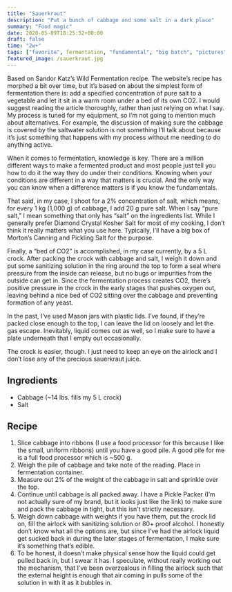 ```yaml
---
title: "Sauerkraut"
description: "Put a bunch of cabbage and some salt in a dark place"
summary: "Food magic"
date: 2020-05-09T18:25:52+00:00
draft: false
time: "2w+"
tags: ["favorite", fermentation, "fundamental", "big batch", "pictures"]
featured_image: /sauerkraut.jpg
---
```


Based on Sandor Katz’s Wild Fermentation recipe. The website’s recipe has morphed a bit over time, but it’s based on about the simplest form of fermentation there is: add a specified concentration of pure salt to a vegetable and let it sit in a warm room under a bed of its own CO2. I would suggest reading the article thoroughly, rather than just relying on what I say. My process is tuned for my equipment, so I’m not going to mention much about alternatives. For example, the discussion of making sure the cabbage is covered by the saltwater solution is not something I’ll talk about because it’s just something that happens with my process without me needing to do anything active.

When it comes to fermentation, knowledge is key. There are a million different ways to make a fermented product and most people just tell you how to do it the way they do under their conditions. Knowing when your conditions are different in a way that matters is crucial. And the only way you can know when a difference matters is if you know the fundamentals.

That said, in my case, I shoot for a 2% concentration of salt, which means, for every 1 kg (1,000 g) of cabbage, I add 20 g pure salt. When I say “pure salt,” I mean something that only has “salt” on the ingredients list. While I generally prefer Diamond Crystal Kosher Salt for most of my cooking, I don’t think it really matters what you use here. Typically, I’ll have a big box of Morton’s Canning and Pickling Salt for the purpose.

Finally, a “bed of CO2” is accomplished, in my case currently, by a 5 L crock. After packing the crock with cabbage and salt, I weigh it down and put some sanitizing solution in the ring around the top to form a seal where pressure from the inside can release, but no bugs or impurities from the outside can get in. Since the fermentation process creates CO2, there’s positive pressure in the crock in the early stages that pushes oxygen out, leaving behind a nice bed of CO2 sitting over the cabbage and preventing formation of any yeast.

In the past, I’ve used Mason jars with plastic lids. I’ve found, if they’re packed close enough to the top, I can leave the lid on loosely and let the gas escape. Inevitably, liquid comes out as well, so I make sure to have a plate underneath that I empty out occasionally.

The crock is easier, though. I just need to keep an eye on the airlock and I don’t lose any of the precious sauerkraut juice.

## Ingredients

- Cabbage (~14 lbs. fills my 5 L crock)
- Salt

## Recipe

1. Slice cabbage into ribbons (I use a food processor for this because I like the small, uniform ribbons) until you have a good pile. A good pile for me is a full food processor which is ~500 g.
1. Weigh the pile of cabbage and take note of the reading. Place in fermentation container.
1. Measure out 2% of the weight of the cabbage in salt and sprinkle over the top.
1. Continue until cabbage is all packed away. I have a Pickle Packer (I’m not actually sure of my brand, but it looks just like the link) to make sure and pack the cabbage in tight, but this isn’t strictly necessary.
1. Weigh down cabbage with weights if you have them, put the crock lid on, fill the airlock with sanitizing solution or 80+ proof alcohol. I honestly don’t know what all the options are, but since I’ve had the airlock liquid get sucked back in during the later stages of fermentation, I make sure it’s something that’s edible.
1. To be honest, it doesn’t make physical sense how the liquid could get pulled back in, but I swear it has. I speculate, without really working out the mechanism, that I’ve been overzealous in filling the airlock such that the external height is enough that air coming in pulls some of the solution in with it as it bubbles in.
